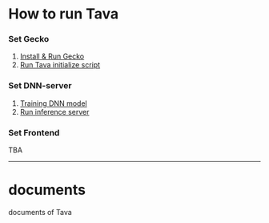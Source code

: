 # How to run Tava

### Set Gecko
1. [Install & Run Gecko](./gecko.md#install--run-gecko)
2. [Run Tava initialize script](./gecko.md#run-tava-initialize-script)

### Set DNN-server
1. [Training DNN model](./DNN-server.md#training-model)
2. [Run inference server](./DNN-server.md#run-inference-server)

### Set Frontend
TBA

---

# documents
documents of Tava

